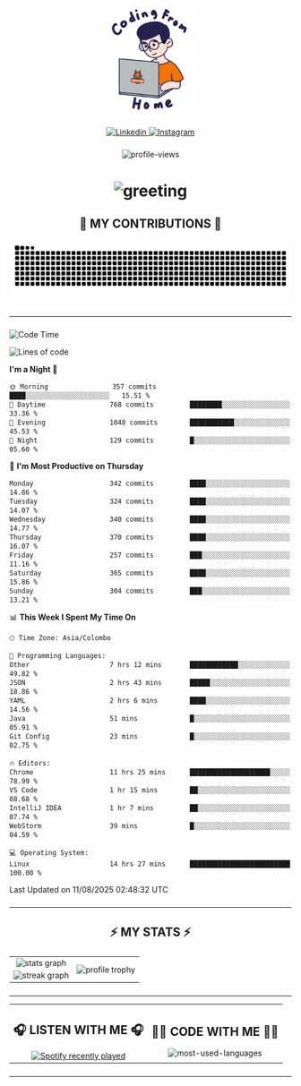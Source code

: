 <div align="center">
    <img width="150" src="./assets/top.gif" alt="top-image"/>
</div>

###    

<div align="center">
    <a href="https://www.linkedin.com/in/nureka-rodrigo/" target="_blank">
        <img src="https://user-images.githubusercontent.com/74038190/235294012-0a55e343-37ad-4b0f-924f-c8431d9d2483.gif" width="50px" alt="Linkedin"/>
    </a>
    <a href="https://www.instagram.com/nureka_rodrigo/" target="_blank">
        <img src="https://user-images.githubusercontent.com/74038190/235294013-a33e5c43-a01c-43f6-b44d-a406d8b4ab75.gif" width="50px"  alt="Instagram"/>
    </a>
</div>

###    

<div align="center">
    <img src="https://komarev.com/ghpvc/?username=nureka-rodrigo&color=blue" alt="profile-views"/>
</div> 

###    

<h1 align="center">
    <img src="https://readme-typing-svg.herokuapp.com/?font=Righteous&size=35&center=true&vCenter=true&width=500&height=70&duration=4000&lines=Hi+There!+👋;+I'm+Nureka+Rodrigo!;" alt="greeting"/>
</h1> 

###

<h2 align="center">🐍 MY CONTRIBUTIONS 🐍</h2>

<div align="center">
    <img alt="snake eating my contributions" src="https://raw.githubusercontent.com/nureka-rodrigo/nureka-rodrigo/output/github-contribution-grid-snake.svg"/>
</div> 

###

<hr/>

###

<!--START_SECTION:waka-->
![Code Time](http://img.shields.io/badge/Code%20Time-1%2C612%20hrs%2039%20mins-blue)

![Lines of code](https://img.shields.io/badge/From%20Hello%20World%20I%27ve%20Written-593.3%20thousand%20lines%20of%20code-blue)

**I'm a Night 🦉** 

```text
🌞 Morning                357 commits         ████░░░░░░░░░░░░░░░░░░░░░   15.51 % 
🌆 Daytime                768 commits         ████████░░░░░░░░░░░░░░░░░   33.36 % 
🌃 Evening                1048 commits        ███████████░░░░░░░░░░░░░░   45.53 % 
🌙 Night                  129 commits         █░░░░░░░░░░░░░░░░░░░░░░░░   05.60 % 
```
📅 **I'm Most Productive on Thursday** 

```text
Monday                   342 commits         ████░░░░░░░░░░░░░░░░░░░░░   14.86 % 
Tuesday                  324 commits         ████░░░░░░░░░░░░░░░░░░░░░   14.07 % 
Wednesday                340 commits         ████░░░░░░░░░░░░░░░░░░░░░   14.77 % 
Thursday                 370 commits         ████░░░░░░░░░░░░░░░░░░░░░   16.07 % 
Friday                   257 commits         ███░░░░░░░░░░░░░░░░░░░░░░   11.16 % 
Saturday                 365 commits         ████░░░░░░░░░░░░░░░░░░░░░   15.86 % 
Sunday                   304 commits         ███░░░░░░░░░░░░░░░░░░░░░░   13.21 % 
```


📊 **This Week I Spent My Time On** 

```text
🕑︎ Time Zone: Asia/Colombo

💬 Programming Languages: 
Other                    7 hrs 12 mins       ████████████░░░░░░░░░░░░░   49.82 % 
JSON                     2 hrs 43 mins       █████░░░░░░░░░░░░░░░░░░░░   18.86 % 
YAML                     2 hrs 6 mins        ████░░░░░░░░░░░░░░░░░░░░░   14.56 % 
Java                     51 mins             █░░░░░░░░░░░░░░░░░░░░░░░░   05.91 % 
Git Config               23 mins             █░░░░░░░░░░░░░░░░░░░░░░░░   02.75 % 

🔥 Editors: 
Chrome                   11 hrs 25 mins      ████████████████████░░░░░   78.99 % 
VS Code                  1 hr 15 mins        ██░░░░░░░░░░░░░░░░░░░░░░░   08.68 % 
IntelliJ IDEA            1 hr 7 mins         ██░░░░░░░░░░░░░░░░░░░░░░░   07.74 % 
WebStorm                 39 mins             █░░░░░░░░░░░░░░░░░░░░░░░░   04.59 % 

💻 Operating System: 
Linux                    14 hrs 27 mins      █████████████████████████   100.00 % 
```


 Last Updated on 11/08/2025 02:48:32 UTC
<!--END_SECTION:waka-->

###

<hr/>

###

<h2 align="center">⚡ MY STATS ⚡</h2>

###    

<div align="center">
    <table>
        <tr>
            <td align="center">
                <img src="https://github-readme-stats.vercel.app/api?username=nureka-rodrigo&show_icons=true&count_private=true&theme=dark" alt="stats graph"/>
            </td>
            <td rowspan="2" align="center">
                <img align="center" src="https://github-profile-trophy.vercel.app/?username=nureka-rodrigo&theme=darkhub&no-bg=true&margin-w=5&margin-h=5&column=3" alt="profile trophy" />
            </td>
        </tr>
        <tr>
            <td align="center">
                <img src="https://streak-stats.demolab.com?user=nureka-rodrigo&theme=dark" alt="streak graph"/>
            </td>
        </tr>
    </table>
</div> 

###

<hr/>

<div align="center">
    <table>
        <tr>
            <td align="center">
                <h2>🎧 LISTEN WITH ME 🎧</h2>
                <a href="https://open.spotify.com/user/zjqfkmbawszam1irs05fwxsls">
                    <img src="https://spotify-recently-played-readme.vercel.app/api?user=zjqfkmbawszam1irs05fwxsls&count=5&unique=true" alt="Spotify recently played"  />
                </a>
            </td>
            <td align="center">
                <h2>👨‍💻 CODE WITH ME 👨‍💻</h2>
                <img src="https://github-readme-stats.vercel.app/api/wakatime?username=@nureka99&theme=dark&compact=True&langs_count=10" alt="most-used-languages"/>
            </td>
        </tr>
    </table>
</div> 

###

<hr/>
